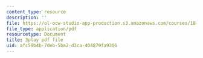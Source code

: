 ```yaml
---
content_type: resource
description: ''
file: https://ol-ocw-studio-app-production.s3.amazonaws.com/courses/18-01sc-single-variable-calculus-fall-2010/afc59b4b7deb5ba2d2ca404879fa9306_BSAA0akmPEU.pdf
file_type: application/pdf
resourcetype: Document
title: 3play pdf file
uid: afc59b4b-7deb-5ba2-d2ca-404879fa9306
---
```

